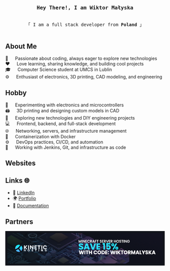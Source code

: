 
<!-- Intro  -->
<h3 align="center">
        <samp> Hey There!, I am Wiktor Małyska
        </samp>
</h3>


<p align="center"> 
  <samp>
    <br>
    「 I am a full stack developer from <b>Poland</b> 」
    <br>
    <br>
  </samp>
</p>

<!-- About Section -->
<h2>About Me</h2>

<p>
  🚀 &emsp; Passionate about coding, always eager to explore new technologies<br>
  ❤️ &emsp; Love learning, sharing knowledge, and building cool projects<br>
  🎓 &emsp; Computer Science student at UMCS in Lublin<br>
  ⚙️ &emsp; Enthusiast of electronics, 3D printing, CAD modeling, and engineering<br>
</p>

<h2>Hobby</h2>

<p>
  🔧 &emsp; Experimenting with electronics and microcontrollers<br>
  🖨️ &emsp; 3D printing and designing custom models in CAD<br>
  🔬 &emsp; Exploring new technologies and DIY engineering projects<br>
  💻 &emsp; Frontend, backend, and full-stack development<br>
  🌐 &emsp; Networking, servers, and infrastructure management<br>
  🐳 &emsp; Containerization with Docker<br>
  ⚙️ &emsp; DevOps practices, CI/CD, and automation<br>
  🔧 &emsp; Working with Jenkins, Git, and infrastructure as code<br>
</p>

<h2> Websites </h2>

## Links 🌐  

- 🔗 [LinkedIn](https://www.linkedin.com/in/wiktor-ma%C5%82yska-a88b31244/)  
- 🌍 [Portfolio](https://wiktormalyska.ovh/)  
- 📖 [Documentation](https://docusaurus.wiktormalyska.ovh/)  

## Partners
[![](https://github.com/wiktormalyska/wiktormalyska/blob/main/wiktormalyska.png?raw=true)](https://billing.kinetichosting.net/aff.php?aff=566)

